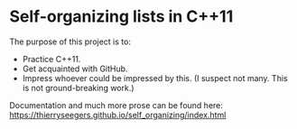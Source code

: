 # Self-organizing lists in C++11

The purpose of this project is to:
 * Practice C++11.
 * Get acquainted with GitHub.
 * Impress whoever could be impressed by this. (I suspect not many. This is not ground-breaking work.)
 
Documentation and much more prose can be found here: https://thierryseegers.github.io/self_organizing/index.html
